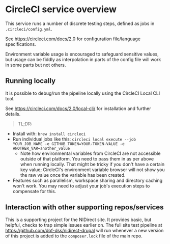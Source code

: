 # CircleCI service overview

This service runs a number of discrete testing steps, defined as jobs
in `.circleci/config.yml`.

See https://circleci.com/docs/2.0 for configuration file/language
specifications.

Environment variable usage is encouraged to safeguard sensitive values, but
usage can be fiddly as interpolation in parts of the config file will work
in some parts but not others.

## Running locally

It is possible to debug/run the pipeline locally using the CircleCI Local
CLI tool.

See https://circleci.com/docs/2.0/local-cli/ for installation and further
details.

> TL;DR:

- Install with: `brew install circleci`
- Run individual jobs like this:
`circleci local execute
--job YOUR_JOB_NAME
-e GITHUB_TOKEN=YOUR-TOKEN-VALUE
-e ANOTHER_VAR=another_value`
  - Note how environmental variables from CircleCI are not accessible outside
    of that platform. You need to pass them in as per above when running
    locally. That might be tricky if you don't have a certain key value;
    CircleCI's environment variable browser will not show you the raw value
    once the variable has been created.
- Features such as parallelism, workspace sharing and directory caching won't
  work. You may need to adjust your job's execution steps to compensate for
  this.

## Interaction with other supporting repos/services

This is a supporting project for the NIDirect site. It provides basic, but
helpful, checks to trap simple issues earlier on. The full site test pipeline
at https://github.com/dof-dss/nidirect-drupal will run whenever a new version
of this project is added to the `composer.lock` file of the main repo.
